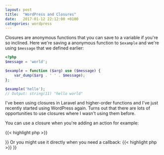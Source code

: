 ```yaml
---
layout: post
title:  "WordPress and Closures"
date:   2017-01-12 22:12:00 +0100
categories: wordpress
---
```

Closures are anonymous functions that you can save to a variable if you're so
inclined. Here we're saving a anonymous function to `$example` and we're using
`$message` that we defined earlier:

```PHP
<?php
$message = 'world';

$example = function ($arg) use ($message) {
    var_dump($arg . ' ' . $message);
};

$example('hello');
// Output: string(11) "hello world"
```

I've been using closures in Laravel and higher-order functions and I've just
recently started using WordPress again. Turns out that there are lots of
opportunities to use closures where I wasn't using them before. 

You can use a closure when you're adding an action for example:

{{< highlight php >}}
<?php
add_action( 'init', function() {
    load_plugin_textdomain( 
        'your_text_domain', 
        false, 
        plugin_basename( PLUGIN_PATH) . '/languages/' );
}
{{< /highlight >}}

Or you might use it directly when you need a callback:

{{< highlight php >}}
<?php
wp_add_dashboard_widget(
    'dashboard_widget',
    'Example Dashboard Widget',
    function() {
        echo "Hello World, I'm a great Dashboard Widget.";
    }
);
{{< /highlight >}}

